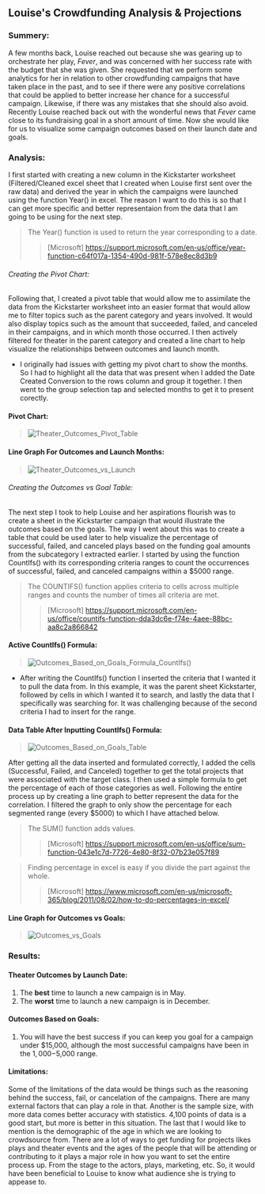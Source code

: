
## Louise's Crowdfunding Analysis & Projections

### Summery:

A few months back, Louise reached out because she was gearing up to orchestrate her play, *Fever*, and was concerned with her success rate with the budget that she was given. She requested that
we perform some analytics for her in relation to other crowdfunding campaigns that have taken place in the past, and to see if there were any positive correlations that could be applied
to better increase her chance for a successful campaign. Likewise, if there was any mistakes that she should also avoid. Recently Louise reached back out with the wonderful news that 
*Fever* came close to its fundraising goal in a short amount of time. Now she would like for us to visualize some campaign outcomes based on their launch date and goals.

### Analysis:

I first started with creating a new column in the Kickstarter worksheet (Filtered/Cleaned excel sheet that I created when Louise first sent over the raw data) and derived the 
year in which the campaigns were launched using the function Year() in excel. The reason I want to do this is so that I can get more specific and better representaion from the data 
that I am going to be using for the next step. 

> The Year() function is used to return the year corresponding to a date.
>>[Microsoft] <https://support.microsoft.com/en-us/office/year-function-c64f017a-1354-490d-981f-578e8ec8d3b9>

###### Creating the Pivot Chart:

Following that, I created a pivot table that would allow me to assimilate the data from the Kickstarter worksheet into an easier format that would allow me to filter topics such as the 
parent category and years involved. It would also display topics such as the amount that succeeded, failed, and canceled in their campaigns, and in which month those occurred. I then actively 
filtered for theater in the parent category and created a line chart to help visualize the relationships between outcomes and launch month.

- I originally had issues with getting my pivot chart to show the months. So I had to highlight all the data that was present when I added the Date Created Conversion to the rows column and group it together. I then went to the group selection tap and selected months to get it to present corectly. 

#### Pivot Chart:

>![Theater_Outcomes_Pivot_Table](https://user-images.githubusercontent.com/95380144/145981973-08e9a4df-de8e-41fb-a83c-eb219e5ef958.png) 

#### Line Graph For Outcomes and Launch Months:

>![Theater_Outcomes_vs_Launch](https://user-images.githubusercontent.com/95380144/145983806-3647e31e-1fad-4e11-a562-021efee59143.png)

###### Creating the Outcomes vs Goal Table:

The next step I took to help Louise and her aspirations flourish was to create a sheet in the Kickstarter campaign that would illustrate the outcomes based on the goals. The way I went
about this was to create a table that could be used later to help visualize the percentage of successful, failed, and canceled plays based on the funding goal amounts from the subcategory I extracted 
earlier. I started by using the function CountIfs() with its corresponding criteria ranges to count the occurrences of successful, failed, and canceled campaigns within a $5000 range.

>The COUNTIFS() function applies criteria to cells across multiple ranges and counts the number of times all criteria are met.
>>[Microsoft] <https://support.microsoft.com/en-us/office/countifs-function-dda3dc6e-f74e-4aee-88bc-aa8c2a866842>

#### Active CountIfs() Formula:

>![Outcomes_Based_on_Goals_Formula_CountIfs()](https://user-images.githubusercontent.com/95380144/145994254-018e24a1-759f-4bed-9729-14b5b0689c35.png)
* After writing the CountIfs() function I inserted the criteria that I wanted it to pull the data from. In this example, it was the parent sheet Kickstarter, followed by cells in which I wanted it to search, and lastly the data that I specifically was searching for. It was challenging because of the second criteria I had to insert for the range. 

#### Data Table After Inputting CountIfs() Formula:

>![Outcomes_Based_on_Goals_Table](https://user-images.githubusercontent.com/95380144/145994734-6a639318-65eb-4edd-a861-d812ee4d847d.png)

After getting all the data inserted and formulated correctly, I added the cells (Successful, Failed, and Canceled) together to get the total projects that were associated with the target class.
I then used a simple formula to get the percentage of each of those categories as well. Following the entire process up by creating a line graph to better represent the data for the correlation. I filtered
the graph to only show the percentage for each segmented range (every $5000) to which I have attached below. 

>The SUM() function adds values.
>>[Microsoft] <https://support.microsoft.com/en-us/office/sum-function-043e1c7d-7726-4e80-8f32-07b23e057f89>

>Finding percentage in excel is easy if you divide the part against the whole. 
>>[Microsoft] <https://www.microsoft.com/en-us/microsoft-365/blog/2011/08/02/how-to-do-percentages-in-excel/>

#### Line Graph for Outcomes vs Goals:

>![Outcomes_vs_Goals](https://user-images.githubusercontent.com/95380144/145995214-7b2111cb-75bc-45e6-81b4-85f114a72237.png)

### Results:

#### Theater Outcomes by Launch Date:
1. The **best** time to launch a new campaign is in May.
2. The **worst** time to launch a new campaign is in December.

#### Outcomes Based on Goals:
1. You will have the best success if you can keep you goal for a campaign under $15,000, although the most successful campaigns have been in the $1,000-$5,000 range. 

#### Limitations:

Some of the limitations of the data would be things such as the reasoning behind the success, fail, or cancelation of the campaigns. There are many external factors that can play
a role in that. Another is the sample size, with more data comes better accuracy with statistics. 4,100 points of data is a good start, but more is better in this situation. The last that I
would like to mention is the demographic of the age in which we are looking to crowdsource from. There are a lot of ways to get funding for projects likes plays and theater events and the
ages of the people that will be attending or contributing to it plays a major role in how you want to set the entire process up. From the stage to the actors, plays, marketing, etc. So, it 
would have been beneficial to Louise to know what audience she is trying to appease to. 
